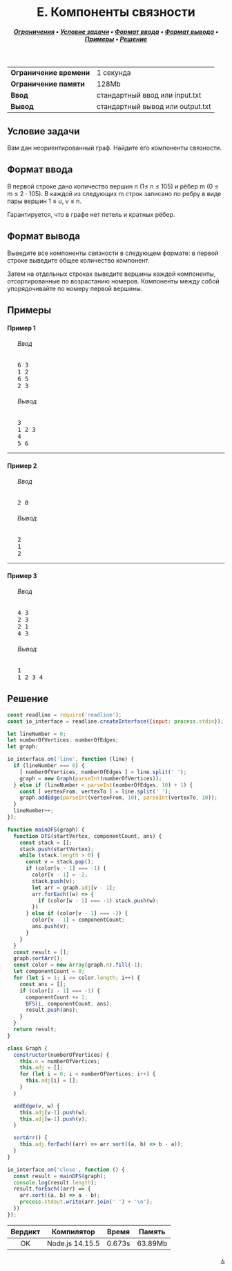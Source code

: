 <h1 align="center">E. Компоненты связности</h1>

<h5 align="center">
<a href="#limits">Ограничения</a>
•
<a href="#task">Условие задачи</a>
•
<a href="#input">Формат ввода</a>
•
<a href="#output">Формат вывода</a>
•
<a href="#examples">Примеры</a>
•
<a href="#solution">Решение</a>
</h5>

<br>

<table id="limits">
<tbody>
<tr>
<td>
<b>Ограничение времени</b>
</td>
<td>
1 секунда
</td>
</tr>
<tr>
<td>
<b>Ограничение памяти</b>
</td>
<td>
128Mb
</td>
</tr>
<tr>
<td>
<b>Ввод</b>
</td>
<td>
стандартный ввод или input.txt
</td>
</tr>
<tr>
<td>
<b>Вывод</b>
</td>
<td>
стандартный вывод или output.txt
</td>
</tr>
</tbody>
</table>

<h2 id="task">Условие задачи</h2>

Вам дан неориентированный граф. Найдите его компоненты связности.

<h2 id="input">Формат ввода</h2>

В первой строке дано количество вершин n (1≤ n ≤ 105) и рёбер m (0 ≤ m ≤ 2 ⋅ 105). В каждой из следующих m строк записано по ребру в виде пары вершин 1 ≤ u, v ≤ n.

Гарантируется, что в графе нет петель и кратных рёбер.

<h2 id="output">Формат вывода</h2>

Выведите все компоненты связности в следующем формате: в первой строке выведите общее количество компонент.

Затем на отдельных строках выведите вершины каждой компоненты, отсортированные по возрастанию номеров. Компоненты между собой упорядочивайте по номеру первой вершины.

<h2 id="examples">Примеры</h2>

<h4>Пример 1</h4>
<ul>
<h6>Ввод</h6>
<pre>
6 3
1 2
6 5
2 3
</pre>

<h6>Вывод</h6>
<pre>
3
1 2 3 
4 
5 6
</pre>
</ul>

<hr>

<h4>Пример 2</h4>
<ul>
<h6>Ввод</h6>
<pre>
2 0
</pre>

<h6>Вывод</h6>
<pre>
2
1 
2
</pre>
</ul>

<hr>

<h4>Пример 3</h4>
<ul>
<h6>Ввод</h6>
<pre>
4 3
2 3
2 1
4 3
</pre>

<h6>Вывод</h6>
<pre>
1
1 2 3 4
</pre>
</ul>

<h2 id="solution">Решение</h2>

```javascript
const readline = require('readline');
const io_interface = readline.createInterface({input: process.stdin});

let lineNumber = 0;
let numberOfVertices, numberOfEdges;
let graph;

io_interface.on('line', function (line) {
  if (lineNumber === 0) {
    [ numberOfVertices, numberOfEdges ] = line.split(' ');
    graph = new Graph(parseInt(numberOfVertices));
  } else if (lineNumber < parseInt(numberOfEdges, 10) + 1) {
    const [ vertexFrom, vertexTo ] = line.split(' ');
    graph.addEdge(parseInt(vertexFrom, 10), parseInt(vertexTo, 10));
  }
  lineNumber++;
});

function mainDFS(graph) {
  function DFS(startVertex, componentCount, ans) {
    const stack = [];
    stack.push(startVertex);
    while (stack.length > 0) {
      const v = stack.pop();
      if (color[v - 1] === -1) {
        color[v - 1] = -2;
        stack.push(v);
        let arr = graph.adj[v - 1];
        arr.forEach((w) => {
          if (color[w - 1] === -1) stack.push(w);
        })
      } else if (color[v - 1] === -2) {
        color[v - 1] = componentCount;
        ans.push(v);
      }
    }
  }
  const result = [];
  graph.sortArr();
  const color = new Array(graph.n).fill(-1);
  let componentCount = 0;
  for (let i = 1; i <= color.length; i++) {
    const ans = [];
    if (color[i - 1] === -1) {
      componentCount += 1;
      DFS(i, componentCount, ans);
      result.push(ans);
    }
  }
  return result;
}

class Graph {
  constructor(numberOfVertices) {
    this.n = numberOfVertices;
    this.adj = [];
    for (let i = 0; i < numberOfVertices; i++) {
      this.adj[i] = [];
    }
  }

  addEdge(v, w) {
    this.adj[v-1].push(w);
    this.adj[w-1].push(v);
  }

  sortArr() {
    this.adj.forEach((arr) => arr.sort((a, b) => b - a));
  }
}

io_interface.on('close', function () {
  const result = mainDFS(graph);
  console.log(result.length);
  result.forEach((arr) => {
    arr.sort((a, b) => a - b);
    process.stdout.write(arr.join(' ') + '\n');
  })
});
```
<table>
  <thead>
    <tr>
      <th>Вердикт</th>
      <th>Компилятор</th>
      <th>Время</th>
      <th>Память</th>
    </tr>
  </thead>
  <tbody>
<tr align="center">
<td>OK</td>
<td>Node.js 14.15.5</td>
<td>0.673s</td>
<td>63.89Mb</td>
</tr>
  </tbody>
</table>

<p width="100%" align="right"><a href="#">🔝</a></p>